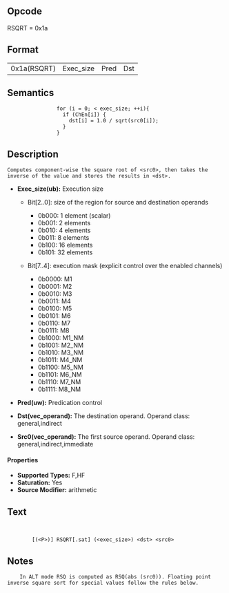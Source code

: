 <!---======================= begin_copyright_notice ============================

Copyright (C) 2020-2021 Intel Corporation

SPDX-License-Identifier: MIT

============================= end_copyright_notice ==========================-->

 

## Opcode

  RSQRT = 0x1a

## Format

| | | | |
| --- | --- | --- | --- |
| 0x1a(RSQRT) | Exec_size | Pred | Dst | Src0 |


## Semantics




                    for (i = 0; < exec_size; ++i){
                      if (ChEn[i]) {
                        dst[i] = 1.0 / sqrt(src0[i]);
                      }
                    }

## Description



    Computes component-wise the square root of <src0>, then takes the inverse of the value and stores the results in <dst>.

- **Exec_size(ub):** Execution size
 
  - Bit[2..0]: size of the region for source and destination operands
 
    - 0b000:  1 element (scalar) 
    - 0b001:  2 elements 
    - 0b010:  4 elements 
    - 0b011:  8 elements 
    - 0b100:  16 elements 
    - 0b101:  32 elements 
  - Bit[7..4]: execution mask (explicit control over the enabled channels)
 
    - 0b0000:  M1 
    - 0b0001:  M2 
    - 0b0010:  M3 
    - 0b0011:  M4 
    - 0b0100:  M5 
    - 0b0101:  M6 
    - 0b0110:  M7 
    - 0b0111:  M8 
    - 0b1000:  M1_NM 
    - 0b1001:  M2_NM 
    - 0b1010:  M3_NM 
    - 0b1011:  M4_NM 
    - 0b1100:  M5_NM 
    - 0b1101:  M6_NM 
    - 0b1110:  M7_NM 
    - 0b1111:  M8_NM
- **Pred(uw):** Predication control

- **Dst(vec_operand):** The destination operand. Operand class: general,indirect

- **Src0(vec_operand):** The first source operand. Operand class: general,indirect,immediate

#### Properties
- **Supported Types:** F,HF 
- **Saturation:** Yes 
- **Source Modifier:** arithmetic 


## Text
```
    

		[(<P>)] RSQRT[.sat] (<exec_size>) <dst> <src0>
```



## Notes



		In ALT mode RSQ is computed as RSQ(abs (src0)). Floating point inverse square sort for special values follow the rules below.
